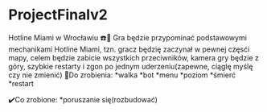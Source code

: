 # ProjectFinalv2
Hotline Miami w Wrocławiu ☎️🚋
Gra będzie przypominać podstawowymi mechanikami Hotline Miami, tzn. gracz będzię zaczynał w pewnej częsći mapy, celem będzie zabicie wszystkich przeciwników, kamera gry będzie z góry, szybkie restarty i zgon po jednym uderzeniu(zapewne, ciąglę myślę czy nie zmienić)
📜Do zrobienia:
*walka
*bot
*menu
*poziom
*śmierć
*restart

✔️Co zrobione:
*poruszanie się(rozbudować)

